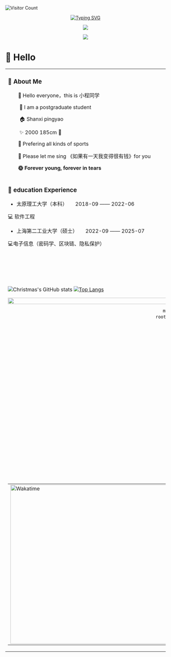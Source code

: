 ![Visitor Count](https://profile-counter.glitch.me/WenQiang404/count.svg) 

<div align="center">

  <!-- dynamic typing effect 动态打字效果 -->
[![Typing SVG](https://readme-typing-svg.demolab.com?font=M+PLUS+Rounded+1c&weight=500&size=25&pause=1000&color=53D2CC&center=true&width=435&lines=%E5%BF%83%E6%9C%89%E5%B1%B1%E6%B5%B7%EF%BC%8C%E9%9D%99%E8%80%8C%E4%B8%8D%E4%BA%89)](https://git.io/typing-svg)

  <!-- knock code pictures 敲代码的图片 -->
  <img src="https://cdn.jsdelivr.net/gh/sun0225SUN/sun0225SUN/assets/images/coding.gif" /><br>


  <!-- Snake Code Contribution Map 贪吃蛇代码贡献图 -->
  <img src="https://cdn.jsdelivr.net/gh/sun0225SUN/sun0225SUN/profile-snake-contrib/github-contribution-grid-snake-dark.svg" />

</div>





#  🙋 Hello


<table>
<tr><td>

<!-- About me 关于我 -->
### 🤺 About Me
 


<p>&emsp;&emsp;🙋 Hello everyone，this is 小程同学</p>
<p>&emsp;&emsp; 📖 I am a postgraduate student</p>
<p>&emsp;&emsp; 🏠 Shanxi pingyao </p>
<p>&emsp;&emsp; ✨ 2000 185cm 🏹️ </p>
<p>&emsp;&emsp;🏀  Prefering all kinds of sports </p>
<p>&emsp;&emsp;🎤 Please let me sing 《如果有一天我变得很有钱》for you </p>
<p><strong>&emsp;&emsp;🌞 Forever young, forever in tears</strong></p>
</td></tr>

<tr>
<td>
  
### 🏢 education Experience

<img align="right" width="250" src="https://cdn.jsdelivr.net/gh/sun0225SUN/sun0225SUN/assets/images/hi.gif" />

- 太原理工大学（本科） &emsp; 2018-09 —— 2022-06
    
 💻 软件工程

- 上海第二工业大学（硕士） &emsp;  2022-09 —— 2025-07
    
 💻电子信息（密码学、区块链、隐私保护）
  
</td>
</tr>

<tr><td>



![Christmas's GitHub stats](https://github-readme-stats.vercel.app/api?username=WenQiang404&show_icons=true&theme=tokyonight)
[![Top Langs](https://github-readme-stats.vercel.app/api/top-langs/?username=WenQiang404&layout=compact)](https://github.com/WenQiang404/github-readme-stats)
    
<!-- ########################################## 分割 ########################################## -->
<img width="200%" src="https://cdn.jsdelivr.net/gh/sun0225SUN/sun0225SUN/assets/images/hr.gif" />

<div align="center" >


```mermaid
mindmap
  root((小程小程))
    编程
      区块链
      后端
    摄影
      人文
      建筑
      风景
    旅行
      长沙
      太原
      上海
      杭州
      青岛
    阅读
      诗词
      东野圭吾
      余秋雨
      技术
    音乐
      周深
      周杰伦
      林俊杰
      华晨宇
      汪苏泷
      薛之谦
```

 

<!-- Wakatime Graph-->
<table>
  <tr>
    <td><img src="https://wakatime.com/share/@42d0678c-368b-448b-9a77-5d21c5b55352/d07b5f65-d3e1-4896-897c-1695c560a7dc.svg" width="500" alt="Wakatime"/></td>
    <td><img src="https://wakatime.com/share/@42d0678c-368b-448b-9a77-5d21c5b55352/39a6f115-6058-44ce-95da-c3b2cbc9e831.svg" width="500" alt="Wakatime"/></td>
  </tr>
  <tr>
   
  </tr>
</table>
</div>

